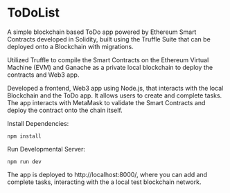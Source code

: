 # ToDoList

A simple blockchain based ToDo app powered by Ethereum Smart Contracts developed in Solidity, built using the Truffle Suite that can be deployed onto a Blockchain with migrations.

Utilized Truffle to compile the Smart Contracts on the Ethereum Virtual Machine (EVM) and Ganache as a private local blockchain to deploy the contracts and Web3 app.

Developed a frontend, Web3 app using Node.js, that interacts with the local Blockchain and the ToDo app. It allows users to create and complete tasks. The app interacts with MetaMask to validate the Smart Contracts and deploy the contract onto the chain itself.

Install Dependencies:

```
npm install
```

Run Developmental Server: 

```
npm run dev
```

The app is deployed to http://localhost:8000/, where you can add and complete tasks, interacting with the a local test blockchain network.
